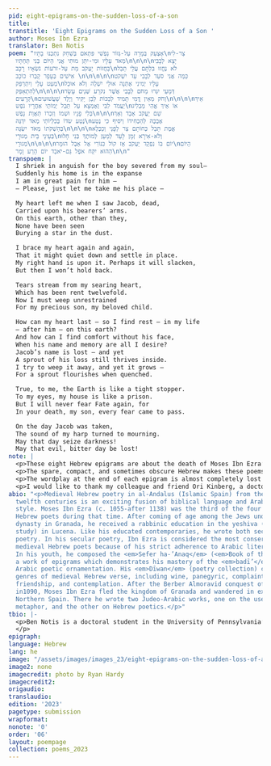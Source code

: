 ```yaml
---
pid: eight-epigrams-on-the-sudden-loss-of-a-son
title:
transtitle: 'Eight Epigrams on the Sudden Loss of a Son '
author: Moses Ibn Ezra
translator: Ben Notis
poem: "אֶצְעַק בְּמָרָה עַל-גְּזוֹר נַפְשִׁי פִּתְאֹם בְּשַׁחַק נִתְכְּנוּ בָתָּיו\nצַר-לִי
  מְאֹד עָלָיו וּמִי-יִתֵּן מוּתִי אֲנִי הַיּוֹם בְּנִי תַּחְתָּיו\n\n\n\nיָצָא לְבָבִי
  בַּחֲזוֹת יַעְקֹב מֵת עַל-זרֹעוֹת נֹשְׂאָיו רָכָב\nלֹא נֶחֱזוּ בִלְתָּם עֲלֵי תֵבֵל
  אִישִׁים בְּעָפָר קָבְרוּ כוֹכָב \n\n\n\n\nכַּמַּה אֲנִי סֹעֵד לְבָבִי עַד יִשְׁקֹט
  מְעַט עָלַי וְיִתְרַפֵּק\nעָלָיו יְמִינִי אֶתְּנָה אוּלַי יִשְׁלֶה וְלֹא אוּכַל
  לְהִתְאַפֵּק\n\n\n\nדְּמָעַי יִגְּרוּ מֵחֹם לְבָבִי אֲשֶׁר נִקרַע שְּׁנֵים עָשָׂר
  קְרָעִים\nוְחֹק מֵאֵין דֳּמִי תָמִיד לְבַכּוֹת לְבֵן יַקִּיר וְיֶלֶד שַׁעֲשׁוּעִים\n\n\n\nאֵיךְ
  יַעֲמֹד לִבִּי וְאֶמְצָא עַל תֵּבֵל יְמוֹתַי אַחֲרָיו נֹפֶש\nאוֹ אֵיךְ אֱהִי מַבְלִיג
  בְּלִי פָנָיו וּשְׁמוֹ וְזִכְרוֹ תַּאֲוַת נָפֶשׁ\n\n\nשֵׁם יַעֲקֹב אָבַד וְאַךְ
  נֶטַע שֹדוֹ בְּכִלְיוֹתַי מְאֹד יִדְגֶּה\nאֶבְכֶּה לְהַכְחִידוֹ וְיֹסִיף כִּי נֶטַע
  בְּהַשְׁקֹתוֹ מְאֹד יִשְׂגֶּה\n\n\n\nאֱמֶת תֵּבֵל כְּחוֹתָם צַר לְפָנַי וְכַכֶּלֶא
  בְּעֵינַי בֵּית מְגוּרָי\nוְלֹא-אִירָא זְמָן לָעַד לְמַעַן לְמוֹתֶךָ בְּנִי חָלוּ
  מְגוּרָי\n\n\n\nיוֹם בּוֹ נִפְקַד יַעְקֹב אָז קוֹל כִּנּוֹרִי אֶל אֵבֶל הוּמָר\nהַיּוֹם
  הַהוּא יִקַּח אֹפֶל גַּם-יֹאבַד יוֹם הָרַע וָמָר\n\n"
transpoem: |
  I shriek in anguish for the boy severed from my soul—
  Suddenly his home is in the expanse
  I am in great pain for him —
  — Please, just let me take me his place —

  My heart left me when I saw Jacob, dead,
  Carried upon his bearers’ arms.
  On this earth, other than they,
  None have been seen
  Burying a star in the dust.

  I brace my heart again and again,
  That it might quiet down and settle in place.
  My right hand is upon it. Perhaps it will slacken,
  But then I won’t hold back.

  Tears stream from my searing heart,
  Which has been rent twelvefold.
  Now I must weep unrestrained
  For my precious son, my beloved child.

  How can my heart last — so I find rest — in my life
  — after him — on this earth?
  And how can I find comfort without his face,
  When his name and memory are all I desire?
  Jacob’s name is lost — and yet
  A sprout of his loss still thrives inside.
  I try to weep it away, and yet it grows —
  For a sprout flourishes when quenched.

  True, to me, the Earth is like a tight stopper.
  To my eyes, my house is like a prison.
  But I will never fear Fate again, for
  In your death, my son, every fear came to pass.

  On the day Jacob was taken,
  The sound of my harp turned to mourning.
  May that day seize darkness!
  May that evil, bitter day be lost!
note: |
  <p>These eight Hebrew epigrams are about the death of Moses Ibn Ezra’s son, or sons. The order of their composition is unknown, and it is unclear if they are about one or multiple losses. I decided to arrange these translations in a way that narrates a journey through grief after the death of a child. I placed the first poem about sudden loss in the beginning, and then followed it with the epigram about attending the son’s funeral. The next four epigrams portray a parent inundated with intense waves of emotion released by weeping. The final two epigrams convey a sense of deep sorrow whose rawness has subsided due to the passage of time.</p>
  <p>The spare, compact, and sometimes obscure Hebrew makes these poems difficult to translate. The verses are laden with biblical references, difficult constructions, and experiments with language. Like other Hebrew Andalusi poets, Moses Ibn Ezra’s verse was written in the style of medieval Arabic poetry. I needed to consult a number of resources, including a scholarly commentary, a range of Hebrew and Arabic dictionaries, and of course the Hebrew Bible.</p>
  <p>The wordplay at the end of each epigram is almost completely lost in translation. In the original Hebrew, the differences in meanings and syntactical shifts induce a sense of surprise at a radical change. I believe that this effect mirrors the horrible sense of shock and disbelief when hearing of a relative’s sudden death. I tried to arrange these translations in a way that captures this cataclysmic paradigm shift.</p>
  <p>I would like to thank my colleague and friend Ori Kinberg, a doctoral student in Hebrew literature at the Hebrew University of Jerusalem, whose comments on my translations were indispensable.</p>
abio: "<p>Medieval Hebrew poetry in al-Andalus (Islamic Spain) from the eleventh and
  twelfth centuries is an exciting fusion of biblical language and Arabic literary
  style. Moses Ibn Ezra (c. 1055-after 1138) was the third of the four great medieval
  Hebrew poets during that time. After coming of age among the Jews under the Zirid
  dynasty in Granada, he received a rabbinic education in the yeshiva (house of Jewish
  study) in Lucena. Like his educated contemporaries, he wrote both secular and liturgical
  poetry. In his secular poetry, Ibn Ezra is considered the most conservative of the
  medieval Hebrew poets because of his strict adherence to Arabic literary conventions.
  In his youth, he composed the <em>Sefer ha-’Anaq</em> (<em>Book of the Necklace</em>),
  a work of epigrams which demonstrates his mastery of the <em>badī’</em>, or classical
  Arabic poetic ornamentation. His <em>Dīwan</em> (poetry collection) contains many
  genres of medieval Hebrew verse, including wine, panegyric, complaint, love and
  friendship, and contemplation. After the Berber Almoravid conquest of al-Andalus
  in1090, Moses Ibn Ezra fled the kingdom of Granada and wandered in exile in Christian-ruled
  Northern Spain. There he wrote two Judeo-Arabic works, one on the use of biblical
  metaphor, and the other on Hebrew poetics.</p>"
tbio: |-
  <p>Ben Notis is a doctoral student in the University of Pennsylvania’s department of Near Eastern Languages and Civilizations. His dissertation focuses on Hebrew poetry written during an exciting time of Jewish-Muslim interaction in al-Andalus (Islamic Spain) in the eleventh and twelfth centuries. He hopes to explore lyrical complaints about physical and mental breakdowns, betrayal and abuse, separation from friends and lovers, and the vicissitudes of Time. His other interests include medieval Arabic poetry, the histories of madness and emotions, and the cultural history of the human body. A graduate of Brandeis’s Near Eastern and Judaic Studies department in 2017, he came to Penn after a series of odd jobs including farming, Bar Mitzvah tutoring, and book editing. When not studying, he enjoys visiting his nephews and baking.
  </p>
epigraph:
language: Hebrew
lang: he
image: "/assets/images/images_23/eight-epigrams-on-the-sudden-loss-of-a-son.jpeg"
image2: none
imagecredit: photo by Ryan Hardy
imagecredit2:
origaudio:
translaudio:
edition: '2023'
pagetype: submission
wrapformat:
nonote: '0'
order: '06'
layout: poempage
collection: poems_2023
---
```

